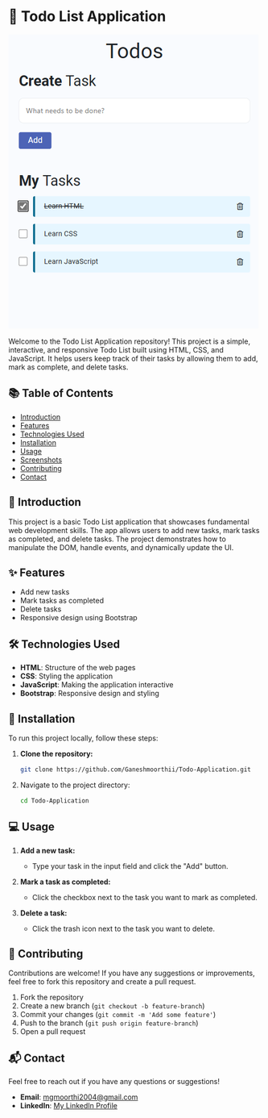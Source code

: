 # 📝 Todo List Application

![Todo List Banner](img1.png)

Welcome to the Todo List Application repository! This project is a simple, interactive, and responsive Todo List built using HTML, CSS, and JavaScript. It helps users keep track of their tasks by allowing them to add, mark as complete, and delete tasks.

## 📚 Table of Contents

- [Introduction](#introduction)
- [Features](#features)
- [Technologies Used](#technologies-used)
- [Installation](#installation)
- [Usage](#usage)
- [Screenshots](#screenshots)
- [Contributing](#contributing)
- [Contact](#contact)

## 📝 Introduction

This project is a basic Todo List application that showcases fundamental web development skills. The app allows users to add new tasks, mark tasks as completed, and delete tasks. The project demonstrates how to manipulate the DOM, handle events, and dynamically update the UI.

## ✨ Features

- Add new tasks
- Mark tasks as completed
- Delete tasks
- Responsive design using Bootstrap

## 🛠️ Technologies Used

- **HTML**: Structure of the web pages
- **CSS**: Styling the application
- **JavaScript**: Making the application interactive
- **Bootstrap**: Responsive design and styling

## 🚀 Installation

To run this project locally, follow these steps:

1. **Clone the repository:**

   ```sh
   git clone https://github.com/Ganeshmoorthii/Todo-Application.git

2. Navigate to the project directory:
    ```sh
    cd Todo-Application
    ```

## 💻 Usage

1. **Add a new task:**
   - Type your task in the input field and click the "Add" button.

2. **Mark a task as completed:**
   - Click the checkbox next to the task you want to mark as completed.

3. **Delete a task:**
   - Click the trash icon next to the task you want to delete.

## 🤝 Contributing

Contributions are welcome! If you have any suggestions or improvements, feel free to fork this repository and create a pull request.

1. Fork the repository
2. Create a new branch (`git checkout -b feature-branch`)
3. Commit your changes (`git commit -m 'Add some feature'`)
4. Push to the branch (`git push origin feature-branch`)
5. Open a pull request

## 📬 Contact

Feel free to reach out if you have any questions or suggestions!

- **Email**: mgmoorthi2004@gmail.com
- **LinkedIn**: [My LinkedIn Profile](https://www.linkedin.com/in/m-ganesh-moorthi-903798258/)


